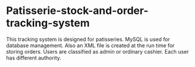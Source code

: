 # Patisserie-stock-and-order-tracking-system

This tracking system is designed for patisseries. MySQL is used for database management. Also an XML file is created at the run time for storing orders. 
Users are classified as admin or ordinary cashier. Each user has different authority.
